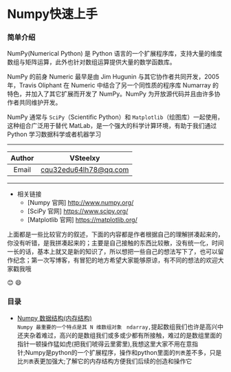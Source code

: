 # Numpy快速上手
### 简单介绍
NumPy(Numerical Python) 是 Python 语言的一个扩展程序库，支持大量的维度数组与矩阵运算，此外也针对数组运算提供大量的数学函数库。

NumPy 的前身 Numeric 最早是由 Jim Hugunin 与其它协作者共同开发，2005 年，Travis Oliphant 在 Numeric 中结合了另一个同性质的程序库 Numarray 的特色，并加入了其它扩展而开发了 NumPy。NumPy 为开放源代码并且由许多协作者共同维护开发。

NumPy 通常与 `SciPy`（Scientific Python）和 `Matplotlib`（绘图库）一起使用， 这种组合广泛用于替代 MatLab，是一个强大的科学计算环境，有助于我们通过 Python 学习数据科学或者机器学习
***

Author | VSteelxy  
 :-: | :-:    
Email | cqu32edu64lh78@qq.com  

***
- 相关链接  
    - [Numpy 官网] http://www.numpy.org/
    - [SciPy 官网] https://www.scipy.org/
    - [Matplotlib 官网] https://matplotlib.org/  
 
上面都是一些比较官方的叙述，下面的内容都是作者根据自己的理解拼凑起来的，你没有听错，是我拼凑起来的；主要是自己接触的东西比较散，没有统一化，时间一长的话，基本上就又是新的知识了，所以想把一些自己的想法写下了，也可以留作纪念；第一次写博客，有冒犯的地方希望大家能够原谅，有不同的想法的欢迎大家戳我哦

:blush:  :smile:
### 目录  
- [Numpy 数据结构(内存结构)](https://github.com/VSteelxy/Numpy/wiki/Numpy%E6%95%B0%E6%8D%AE%E7%BB%93%E6%9E%84)  
```Numpy 最重要的一个特点是其 N 维数组对象 ``` `ndarray,`提起数组我们也许是高兴中还夹杂着难过，高兴的是数组我们或多或少都有所接触，难过的是数组里面的指针一顿操作猛如虎(把我们唬得云里雾里),我想这里大家不用在意指针;Numpy是python的一个扩展程序，操作和python里面的`列表`差不多，只是比`列表`表更加强大;了解它的内存结构方便我们后续的创造和操作它  
